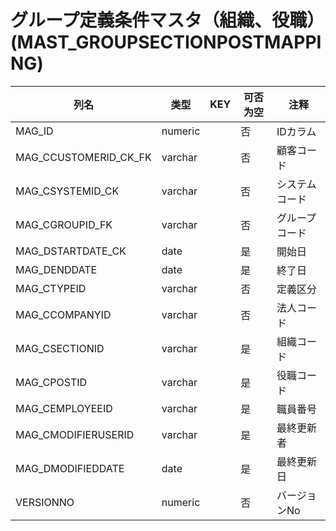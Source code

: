 # グループ定義条件マスタ（組織、役職）(MAST_GROUPSECTIONPOSTMAPPING)
| 列名   | 类型   | KEY  | 可否为空 | 注释   |
| ---- | ---- | ---- | ---- | ---- |
|MAG_ID|numeric||否|IDカラム|
|MAG_CCUSTOMERID_CK_FK|varchar||否|顧客コード|
|MAG_CSYSTEMID_CK|varchar||否|システムコード|
|MAG_CGROUPID_FK|varchar||否|グループコード|
|MAG_DSTARTDATE_CK|date||是|開始日|
|MAG_DENDDATE|date||是|終了日|
|MAG_CTYPEID|varchar||否|定義区分|
|MAG_CCOMPANYID|varchar||否|法人コード|
|MAG_CSECTIONID|varchar||是|組織コード|
|MAG_CPOSTID|varchar||是|役職コード|
|MAG_CEMPLOYEEID|varchar||是|職員番号|
|MAG_CMODIFIERUSERID|varchar||是|最終更新者|
|MAG_DMODIFIEDDATE|date||是|最終更新日|
|VERSIONNO|numeric||否|バージョンNo|
